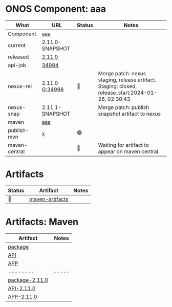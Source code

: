 ONOS Component: aaa
===================

| What | URL | Status | Notes |
| ---- | --------------------- | ------ | ----- |
| Component  | [aaa](https://gerrit.opencord.org/plugins/gitiles/aaa) | | |
| current    | 2.11.0-SNAPSHOT | | |
| released   | [2.11.0](https://mvnrepository.com/artifact/org.opencord/aaa) | | |
| api-job    | [34984](https://gerrit.opencord.org/c/aaa/+/34984) | | |
| nexus-rel  | 2.11.0 [G:34998](https://gerrit.opencord.org/c/aaa/+/34998) | :hammer: | Merge patch: nexus staging, release artifact.  Staging: closed, release_start:2024-01-26, 02:30:43 |
| nexus-snap | 2.11.1-SNAPSHOT | | Merge patch: publish snapshot artifact to nexus |
| maven      | [aaa](https://mvnrepository.com/artifact/org.opencord/aaa) | | | Release staged on nexus, publishing to mvc |
| publish-mvn | [x](https://jenkins.opencord.org/job/maven-publish_aaa/98/consoleFull) | :green_circle: | |
| maven-central | | :hammer: | Waiting for artifact to appear on maven central. |

Artifacts
=========

| Status   | Artifact         | Notes |
| ------   | ---------------- | ----- |
| :hammer: | [maven-artifacts](maven-artifacts.md) | |

Artifacts: Maven
================

| Artifact | Notes |
| -------- | ----- |
| [package](https://mvnrepository.com/artifact/org.opencord/aaa) | |
| [API](https://mvnrepository.com/artifact/org.opencord/aaa-api) | |
| [APP](https://mvnrepository.com/artifact/org.opencord/aaa-app) | |
| -------- | ----- |
| [package-2.11.0](https://mvnrepository.com/artifact/org.opencord/aaa/2.11.0) | |
| [API-2.11.0](https://mvnrepository.com/artifact/org.opencord/aaa-api/2.11.0) | |
| [APP-2.11.0](https://mvnrepository.com/artifact/org.opencord/aaa-app/2.11.0) | |
